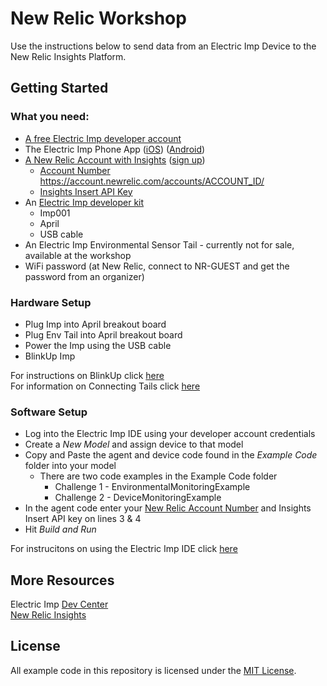 # New Relic Workshop

Use the instructions below to send data from an Electric Imp Device to the New Relic Insights Platform.

## Getting Started

### What you need:

- [A free Electric Imp developer account](https://ide.electricimp.com)
- The Electric Imp Phone App ([iOS](https://itunes.apple.com/us/app/electric-imp/id547133856?mt=8)) ([Android](https://play.google.com/store/apps/details?id=com.electricimp.electricimp&hl=en))
- [A New Relic Account with Insights](https://newrelic.com/insights) ([sign up](https://newrelic.com/signup))
  - [Account Number](https://docs.newrelic.com/docs/accounts-partnerships/accounts/account-setup/account-id) https://account.newrelic.com/accounts/ACCOUNT_ID/
  - [Insights Insert API Key](https://docs.newrelic.com/docs/insights/new-relic-insights/adding-querying-data/insert-custom-events-insights-api#register)
- An [Electric Imp developer kit](https://www.amazon.com/Electric-Imp-imp001-dev-kit/dp/B00ZQ45KXM/ref=pd_sim_147_1?ie=UTF8&dpID=41kM280MN1L&dpSrc=sims&preST=_AC_UL160_SR120%2C160_&psc=1&refRID=913B9ACV3PCMFA0YH3DA)
  - Imp001
  - April
  - USB cable
- An Electric Imp Environmental Sensor Tail - currently not for sale, available at the workshop
- WiFi password (at New Relic, connect to NR-GUEST and get the password from an organizer)

### Hardware Setup

- Plug Imp into April breakout board
- Plug Env Tail into April breakout board
- Power the Imp using the USB cable
- BlinkUp Imp

For instructions on BlinkUp click [here](https://electricimp.com/docs/gettingstarted/quickstartguide/) <br>
For information on Connecting Tails click [here](https://electricimp.com/docs/tails/)

### Software Setup

- Log into the Electric Imp IDE using your developer account credentials
- Create a *New Model* and assign device to that model
- Copy and Paste the agent and device code found in the *Example Code* folder into your model
  - There are two code examples in the Example Code folder
    - Challenge 1 - EnvironmentalMonitoringExample
    - Challenge 2 - DeviceMonitoringExample
- In the agent code enter your [New Relic Account Number](https://account.newrelic.com/accounts/ACCOUNT_ID/) and Insights Insert API key on lines 3 & 4
- Hit *Build and Run*

For instrucitons on using the Electric Imp IDE click [here](https://electricimp.com/docs/gettingstarted/ide/)

## More Resources

Electric Imp [Dev Center](https://electricimp.com/docs/)
<br>
[New Relic Insights](https://newrelic.com/insights)

## License
All example code in this repository is licensed under the [MIT License](./LICENSE).
